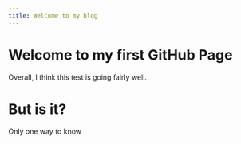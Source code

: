 ```yaml
---
title: Welcome to my blog
---
```


# Welcome to my first GitHub Page
Overall, I think this test is going fairly well.

# But is it?
Only one way to know
